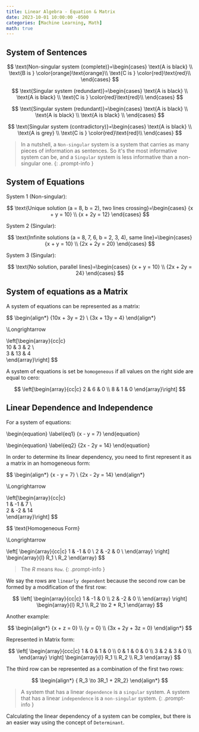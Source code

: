 ```yaml
---
title: Linear Algebra - Equation & Matrix
date: 2023-10-01 10:00:00 -0500
categories: [Machine Learning, Math]
math: true
---
```


## System of Sentences

$$
\text{Non-singular system (complete)}=\begin{cases}
    \text{A is black} \\
    \text{B is } \color{orange}\text{orange}\\
    \text{C is } \color{red}\text{red}\\
  \end{cases}
$$

$$
\text{Singular system (redundant)}=\begin{cases}
    \text{A is black} \\
    \text{A is black} \\
    \text{C is } \color{red}\text{red}\\
  \end{cases}
$$

$$
\text{Singular system (redundant)}=\begin{cases}
    \text{A is black} \\
    \text{A is black} \\
    \text{A is black} \\
  \end{cases}
$$

$$
\text{Singular system (contradictory)}=\begin{cases}
    \text{A is black} \\
    \text{A is grey} \\
    \text{C is } \color{red}\text{red}\\
  \end{cases}
$$

> In a nutshell, a `Non-singular` system is a system that carries as many pieces of information as sentences. 
So it's the most informative system can be, and a `Singular` system is less informative than a non-singular one.
{: .prompt-info }

## System of Equations

System 1 (Non-singular):

$$
\text{Unique solution (a = 8, b = 2), two lines crossing}=\begin{cases}
    {x + y = 10} \\
    {x + 2y = 12} 
  \end{cases}
$$

System 2 (Singular):

$$
\text{Infinite solutions (a = 8, 7, 6, b = 2, 3, 4), same line}=\begin{cases}
    {x + y = 10} \\
    {2x + 2y = 20} 
  \end{cases}
$$

System 3 (Singular):

$$
\text{No solution, parallel lines}=\begin{cases}
    {x + y = 10} \\
    {2x + 2y = 24} 
  \end{cases}
$$

## System of equations as a Matrix

A system of equations can be represented as a matrix:

$$
\begin{align*}
{10x + 3y = 2} \\
{3x + 13y = 4} 
\end{align*}

\Longrightarrow

\left[\begin{array}{cc|c}  
 10 & 3 & 2 \\  
 3 & 13 & 4  
\end{array}\right]
$$

A system of equations is set be `homogeneous` if all values on the right side are equal to cero: 

$$
\left[\begin{array}{cc|c}  
 2 & 6 & 0 \\  
 8 & 1 & 0  
\end{array}\right]
$$

## Linear Dependence and Independence

For a system of equations:

\begin{equation} \label{eq1} 
{x - y = 7}
\end{equation}

\begin{equation} \label{eq2} 
{2x - 2y = 14} 
\end{equation}

In order to determine its linear dependency, you need to first represent it as a matrix in an homogeneous form:

$$
\begin{align*}
{x - y = 7} \\
{2x - 2y = 14} 
\end{align*}

\Longrightarrow

\left[\begin{array}{cc|c}  
 1 & -1 & 7 \\  
 2 & -2 & 14  
\end{array}\right]
$$

$$
\text{Homogeneous Form}

\Longrightarrow

\left[ \begin{array}{cc|c}
       1 & -1 & 0 \\
       2 & -2 & 0 \\
     \end{array} \right]
     \begin{array}{l}
        R_1 \\
        R_2 
     \end{array}
$$

> The $R$ means `Row`. 
{: .prompt-info }

We say the rows are `linearly dependent` because the second row can be formed by a modification of the first row:

$$
\left[ \begin{array}{cc|c}
       1 & -1 & 0 \\
       2 & -2 & 0 \\
     \end{array} \right]
     \begin{array}{l}
        R_1 \\
        R_2 \to 2 * R_1
     \end{array}
$$

Another example:

$$
\begin{align*}
{x + z = 0} \\
{y = 0}  \\
{3x + 2y + 3z = 0} 
\end{align*}
$$

Represented in Matrix form:

$$
\left[ \begin{array}{ccc|c}
       1 & 0 & 1 & 0 \\
       0 & 1 & 0 & 0 \\
       3 & 2 & 3 & 0 \\
     \end{array} \right]
     \begin{array}{l}
        R_1 \\
        R_2 \\
        R_3 
     \end{array}
$$

The third row can be represented as a combination of the first two rows:

$$
\begin{align*}
{ R_3 \to 3R_1 + 2R_2}
\end{align*}
$$

> A system that has a linear `dependence` is a `singular` system.
A system that has a linear `independence` is a `non-singular` system.
{: .prompt-info }

Calculating the linear dependency of a system can be complex, but there is an easier way using the concept of `Determinant`.













